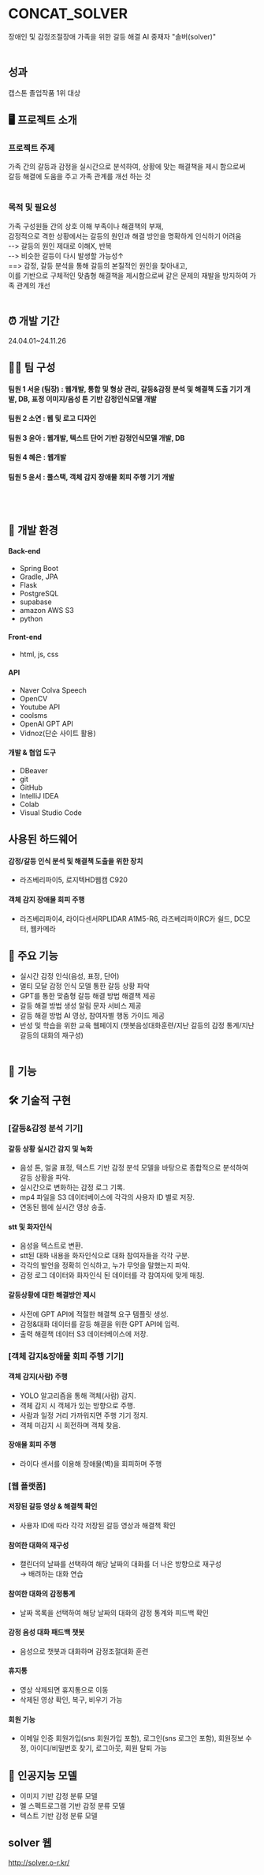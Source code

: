 # CONCAT_SOLVER
장애인 및 감정조절장애 가족을 위한 갈등 해결 AI 중재자 "솔버(solver)"
<br><br>

## 성과
캡스톤 졸업작품 1위 대상


## 🖥️ 프로젝트 소개
### 프로젝트 주제
가족 간의 갈등과 감정을 실시간으로 분석하여, 상황에 맞는 해결책을 제시 함으로써  
갈등 해결에 도움을 주고 가족 관계를 개선 하는 것
<br><br>


### 목적 및 필요성
가족 구성원들 간의 상호 이해 부족이나 해결책의 부재,  
감정적으로 격한 상황에서는 갈등의 원인과 해결 방안을 명확하게 인식하기 어려움  
--> 갈등의 원인 제대로 이해X, 반복  
--> 비슷한 갈등이 다시 발생할 가능성↑  
==> 감정, 갈등 분석을 통해 갈등의 본질적인 원인을 찾아내고,  
이를 기반으로 구체적인 맞춤형 해결책을 제시함으로써 같은 문제의 재발을 방지하여 가족 관계의 개선
<br><br>


## ⏰ 개발 기간
24.04.01~24.11.26


## 🧑‍🦲 팀 구성
#### 팀원 1 서윤 (팀장) : 웹개발, 통합 및 형상 관리, 갈등&감정 분석 및 해결책 도출 기기 개발, DB, 표정 이미지/음성 톤 기반 감정인식모델 개발
#### 팀원 2 소연 : 웹 및 로고 디자인
#### 팀원 3 윤아 : 웹개발, 텍스트 단어 기반 감정인식모델 개발, DB
#### 팀원 4 혜은 : 웹개발
#### 팀원 5 윤서 : 풀스택, 객체 감지 장애물 회피 주행 기기 개발
<br><br>


## 🔦 개발 환경
#### Back-end
- Spring Boot
- Gradle, JPA
- Flask
- PostgreSQL
- supabase
- amazon AWS S3
- python
#### Front-end
- html, js, css
#### API
- Naver Colva Speech
- OpenCV
- Youtube API
- coolsms
- OpenAI GPT API
- Vidnoz(단순 사이트 활용)
#### 개발 & 협업 도구
- DBeaver
- git
- GitHub
- IntelliJ IDEA
- Colab
- Visual Studio Code

## 사용된 하드웨어
#### 감정/갈등 인식 분석 및 해결책 도출을 위한 장치
- 라즈베리파이5, 로지텍HD웹캠 C920
#### 객체 감지 장애물 회피 주행
- 라즈베리파이4, 라이다센서RPLIDAR A1M5-R6, 라즈베리파이RC카 쉴드, DC모터, 웹카메라

## 🔑 주요 기능
- 실시간 감정 인식(음성, 표정, 단어)
- 멀티 모달 감정 인식 모델 통한 갈등 상황 파악
- GPT를 통한 맞춤형 갈등 해결 방법 해결책 제공
- 갈등 해결 방법 생성 알림 문자 서비스 제공
- 갈등 해결 방법 AI 영상, 참여자별 행동 가이드 제공
- 반성 및 학습을 위한 교육 웹페이지 (챗봇음성대화훈련/지난 갈등의 감정 통계/지난 갈등의 대화의 재구성)
<br><br>


## 📎 기능



## 🛠️ 기술적 구현
### [갈등&감정 분석 기기]
#### 갈등 상황 실시간 감지 및 녹화
- 음성 톤, 얼굴 표정, 텍스트 기반 감정 분석 모델을 바탕으로 종합적으로 분석하여 갈등 상황을 파악.
- 실시간으로 변화하는 감정 로그 기록.
- mp4 파일을 S3 데이터베이스에 각각의 사용자 ID 별로 저장.
- 연동된 웹에 실시간 영상 송출.

#### stt 및 화자인식
- 음성을 텍스트로 변환.
- stt된 대화 내용을 화자인식으로 대화 참여자들을 각각 구분. 
- 각각의 발언을 정확히 인식하고, 누가 무엇을 말했는지 파악.
- 감정 로그 데이터와 화자인식 된 데이터를 각 참여자에 맞게 매칭.

#### 갈등상황에 대한 해결방안 제시
- 사전에 GPT API에 적절한 해결책 요구 템플릿 생성.
- 감정&대화 데이터를 갈등 해결을 위한 GPT API에 입력.
- 출력 해결책 데이터 S3 데이터베이스에 저장.

### [객체 감지&장애물 회피 주행 기기]
#### 객체 감지(사람) 주행
- YOLO 알고리즘을 통해 객체(사람) 감지.
- 객체 감지 시 객체가 있는 방향으로 주행.
- 사람과 일정 거리 가까워지면 주행 기기 정지.
- 객체 미감지 시 회전하며 객체 찾음.

#### 장애물 회피 주행
- 라이다 센서를 이용해 장애물(벽)을 회피하며 주행

### [웹 플랫폼]
#### 저장된 갈등 영상 & 해결책 확인
- 사용자 ID에 따라 각각 저장된 갈등 영상과 해결책 확인

#### 참여한 대화의 재구성
- 캘린더의 날짜를 선택하여 해당 날짜의 대화를 더 나은 방향으로 재구성  
→ 배려하는 대화 연습

#### 참여한 대화의 감정통계
- 날짜 목록을 선택하여 해당 날짜의 대화의 감정 통계와 피드백 확인

#### 감정 음성 대화 패드백 챗봇
- 음성으로 챗봇과 대화하며 감정조절대화 훈련

#### 휴지통
- 영상 삭제되면 휴지통으로 이동
- 삭제된 영상 확인, 복구, 비우기 가능

#### 회원 기능
- 이메일 인증 회원가입(sns 회원가입 포함), 로그인(sns 로그인 포함), 회원정보 수정, 아이디/비밀번호 찾기, 로그아웃, 회원 탈퇴 가능




## 🤖 인공지능 모델
- 이미지 기반 감정 분류 모델
- 멜 스펙트로그램 기반 감정 분류 모델
- 텍스트 기반 감정 분류 모델


## solver 웹
http://solver.o-r.kr/
